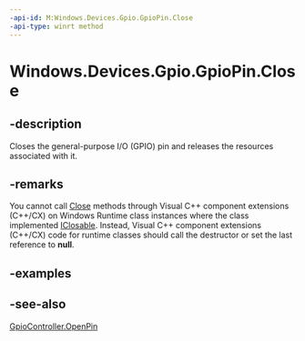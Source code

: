 ```yaml
---
-api-id: M:Windows.Devices.Gpio.GpioPin.Close
-api-type: winrt method
---
```


<!-- Method syntax
public void Close()
-->

# Windows.Devices.Gpio.GpioPin.Close

## -description
Closes the general-purpose I/O (GPIO) pin and releases the resources associated with it.

## -remarks
You cannot call [Close](../windows.foundation/iclosable_close.md) methods through Visual C++ component extensions (C++/CX) on Windows Runtime class instances where the class implemented [IClosable](../windows.foundation/iclosable.md). Instead, Visual C++ component extensions (C++/CX) code for runtime classes should call the destructor or set the last reference to **null**.

## -examples

## -see-also
[GpioController.OpenPin](gpiocontroller_openpin.md)